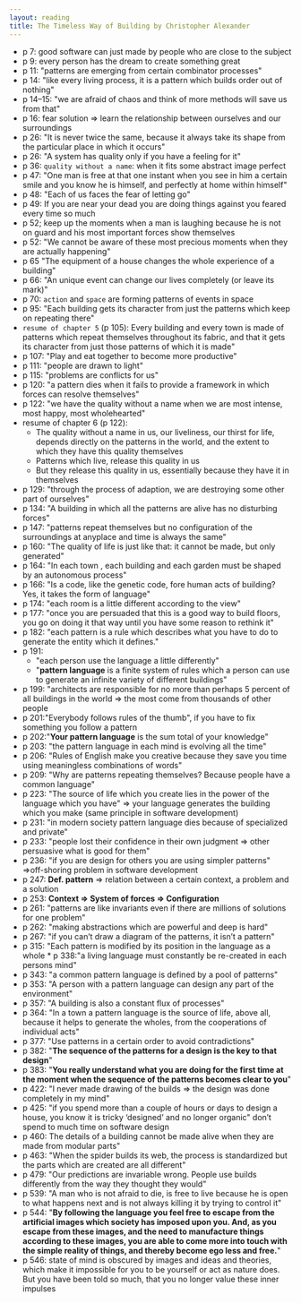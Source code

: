 ```yaml
---
layout: reading
title: The Timeless Way of Building by Christopher Alexander
---
```


- p 7: good software can just made by people who are close to the subject
- p 9: every person has the dream to create something great
- p 11: "patterns are emerging from certain combinator processes"
- p 14: "like every living process, it is a pattern which builds order out of nothing"
- p 14–15: "we are afraid of chaos and think of more methods will save us from that"
- p 16: fear solution => learn the relationship between ourselves and our surroundings
- p 26: "It is never twice the same, because it always take its shape from the particular place in which it occurs"
- p 26: "A system has quality only if you have a feeling for it"
- p 36: `quality without a name`: when it fits some abstract image perfect
- p 47: "One man is free at that one instant when you see in him a certain smile and you know he is himself, and
  perfectly at home within himself"
- p 48: "Each of us faces the fear of letting go"
- p 49: If you are near your dead you are doing things against you feared every time so much
- p 52; keep up the moments when a man is laughing because he is not on guard and his most important forces show
  themselves
- p 52: "We cannot be aware of these most precious moments when they are actually happening"
- p 65 "The equipment of a house changes the whole experience of a building"
- p 66: "An unique event can change our lives completely (or leave its mark)"
- p 70: `action` and `space` are forming patterns of events in space
- p 95: "Each building gets its character from just the patterns which keep on repeating there"
- `resume of chapter 5` (p 105): Every building and every town is made of patterns which repeat themselves throughout
  its fabric, and that it gets its character from just those patterns of which it is made"
- p 107: "Play and eat together to become more productive"
- p 111: "people are drawn to light"
- p 115: "problems are conflicts for us"
- p 120: "a pattern dies when it fails to provide a framework in which forces can resolve themselves"
- p 122: "we have the quality without a name when we are most intense, most happy, most wholehearted"
- resume of chapter 6 (p 122):
  - The quality without a name in us, our liveliness, our thirst for life, depends directly on the patterns in the
    world, and the extent to which they have this quality themselves
  - Patterns which live, release this quality in us
  - But they release this quality in us, essentially because they have it in themselves
- p 129: "through the process of adaption, we are destroying some other part of ourselves"
- p 134: "A building in which all the patterns are alive has no disturbing forces"
- p 147: "patterns repeat themselves but no configuration of the surroundings at anyplace and time is always the same"
- p 160: "The quality of life is just like that: it cannot be made, but only generated"
- p 164: "In each town , each building and each garden must be shaped by an autonomous process"
- p 166: "Is a code, like the genetic code, fore human acts of building? Yes, it takes the form of language"
- p 174: "each room is a little different according to the view"
- p 177: "once you are persuaded that this is a good way to build floors, you go on doing it that way until you have
  some reason to rethink it"
- p 182: "each pattern is a rule which describes what you have to do to generate the entity which it defines."
- p 191:
  - "each person use the language a little differently"
  - "**pattern language** is a finite system of rules which a person can use to generate an infinite variety of
    different buildings"
- p 199: "architects are responsible for no more than perhaps 5 percent of all buildings in the world => the most come
  from thousands of other people
- p 201:"Everybody follows rules of the thumb", if you have to fix something you follow a pattern
- p 202:"**Your pattern language** is the sum total of your knowledge"
- p 203: "the pattern language in each mind is evolving all the time"
- p 206: "Rules of English make you creative because they save you time using meaningless combinations of words"
- p 209: "Why are patterns repeating themselves? Because people have a common language"
- p 223: "The source of life which you create lies in the power of the language which you have" => your language
  generates the building which you make (same principle in software development)
- p 231: "in modern society pattern language dies because of specialized and private"
- p 233: "people lost their confidence in their own judgment => other persuasive what is good for them"
- p 236: "if you are design for others you are using simpler patterns" =>off-shoring problem in software development
- p 247: **Def. pattern** => relation between a certain context, a problem and a solution
- p 253: **Context => System of forces => Configuration**
- p 261: "patterns are like invariants even if there are millions of solutions for one problem"
- p 262: "making abstractions which are powerful and deep is hard"
- p 267: "if you can’t draw a diagram of the patterns, it isn’t a pattern"
- p 315: "Each pattern is modified by its position in the language as a whole \* p 338:"a living language must
  constantly be re-created in each persons mind"
- p 343: "a common pattern language is defined by a pool of patterns"
- p 353: "A person with a pattern language can design any part of the environment"
- p 357: "A building is also a constant flux of processes"
- p 364: "In a town a pattern language is the source of life, above all, because it helps to generate the wholes, from
  the cooperations of individual acts"
- p 377: "Use patterns in a certain order to avoid contradictions"
- p 382: "**The sequence of the patterns for a design is the key to that design**"
- p 383: "**You really understand what you are doing for the first time at the moment when the sequence of the patterns
  becomes clear to you**"
- p 422: "I never made drawing of the builds => the design was done completely in my mind"
- p 425: "if you spend more than a couple of hours or days to design a house, you know it is tricky ‘designed’ and no
  longer organic" don’t spend to much time on software design
- p 460: The details of a building cannot be made alive when they are made from modular parts"
- p 463: "When the spider builds its web, the process is standardized but the parts which are created are all different"
- p 479: "Our predictions are invariable wrong. People use builds differently from the way they thought they would"
- p 539: "A man who is not afraid to die, is free to live because he is open to what happens next and is not always
  killing it by trying to control it"
- p 544: "**By following the language you feel free to escape from the artificial images which society has imposed upon
  you. And, as you escape from these images, and the need to manufacture things according to these images, you are able
  to come more into touch with the simple reality of things, and thereby become ego less and free.**"
- p 546: state of mind is obscured by images and ideas and theories, which make it impossible for you to be yourself or
  act as nature does. But you have been told so much, that you no longer value these inner impulses

